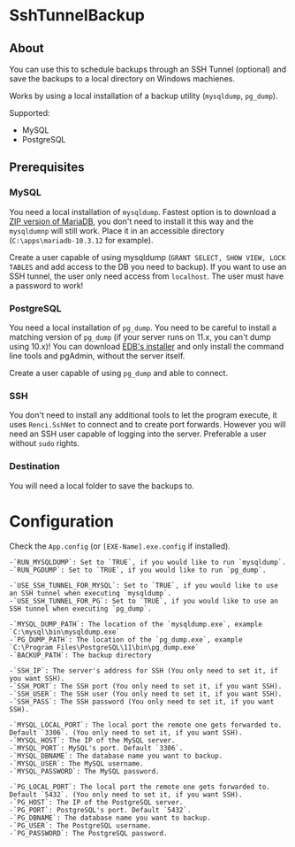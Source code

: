 ﻿# SshTunnelBackup

## About

You can use this to schedule backups through an SSH Tunnel (optional) and save the backups to a local directory on Windows machienes.

Works by using a local installation of a backup utility (`mysqldump`, `pg_dump`).

Supported:
- MySQL
- PostgreSQL

## Prerequisites

### MySQL

You need a local installation of `mysqldump`. Fastest option is to download a [ZIP version of MariaDB](https://downloads.mariadb.org/), you don't need to install it this way and the `mysqldumnp` will still work.
Place it in an accessible directory (`C:\apps\mariadb-10.3.12` for example). 

Create a user capable of using mysqldump (`GRANT SELECT, SHOW VIEW, LOCK TABLES` and add access to the DB you need to backup). 
If you want to use an SSH tunnel, the user only need access from `localhost`.
The user must have a password to work!

### PostgreSQL

You need a local installation of `pg_dump`. You need to be careful to install a matching version of `pg_dump` (if your server runs on 11.x, you can't dump using 10.x)! 
You can download [EDB's installer](https://www.enterprisedb.com/downloads/postgres-postgresql-downloads) and only install the command line tools and pgAdmin, without the server itself.

Create a user capable of using `pg_dump` and able to connect.

### SSH

You don't need to install any additional tools to let the program execute, it uses `Renci.SshNet` to connect and to create port forwards.
However you will need an SSH user capable of logging into the server. Preferable a user without `sudo` rights.

### Destination

You will need a local folder to save the backups to.


# Configuration

Check the `App.config` (or `[EXE-Name].exe.config` if installed).

    -`RUN_MYSQLDUMP`: Set to `TRUE`, if you would like to run `mysqldump`.
    -`RUN_PGDUMP`: Set to `TRUE`, if you would like to run `pg_dump`.

    -`USE_SSH_TUNNEL_FOR_MYSQL`: Set to `TRUE`, if you would like to use an SSH tunnel when executing `mysqldump`.
    -`USE_SSH_TUNNEL_FOR_PG`: Set to `TRUE`, if you would like to use an SSH tunnel when executing `pg_dump`.
    
    -`MYSQL_DUMP_PATH`: The location of the `mysqldump.exe`, example `C:\mysql\bin\mysqldump.exe`
    -`PG_DUMP_PATH`: The location of the `pg_dump.exe`, example `C:\Program Files\PostgreSQL\11\bin\pg_dump.exe`
    -`BACKUP_PATH`: The backup directory
    
    -`SSH_IP`: The server's address for SSH (You only need to set it, if you want SSH).
    -`SSH_PORT`: The SSH port (You only need to set it, if you want SSH).
    -`SSH_USER`: The SSH user (You only need to set it, if you want SSH).
    -`SSH_PASS`: The SSH password (You only need to set it, if you want SSH).
    
    -`MYSQL_LOCAL_PORT`: The local port the remote one gets forwarded to. Default `3306`. (You only need to set it, if you want SSH).
    -`MYSQL_HOST`: The IP of the MySQL server.
    -`MYSQL_PORT`: MySQL's port. Default `3306`.
    -`MYSQL_DBNAME`: The database name you want to backup.
    -`MYSQL_USER`: The MySQL username.
    -`MYSQL_PASSWORD`: The MySQL password.
    
    -`PG_LOCAL_PORT`: The local port the remote one gets forwarded to. Default `5432`. (You only need to set it, if you want SSH).
    -`PG_HOST`: The IP of the PostgreSQL server.
    -`PG_PORT`: PostgreSQL's port. Default `5432`.
    -`PG_DBNAME`: The database name you want to backup.
    -`PG_USER`: The PostgreSQL username.
    -`PG_PASSWORD`: The PostgreSQL password.